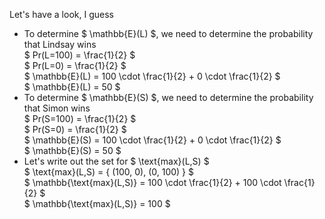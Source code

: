 Let's have a look, I guess

<ul>
<li> To determine $ \mathbb{E}(L) $, we need to determine the probability that Lindsay wins <br/> 
$ Pr(L=100) = \frac{1}{2} $ <br/> 
$ Pr(L=0) = \frac{1}{2} $ <br/> 
$ \mathbb{E}(L) = 100 \cdot \frac{1}{2} + 0 \cdot \frac{1}{2} $ <br/> 
$ \mathbb{E}(L) = 50 $
<li> To determine $ \mathbb{E}(S) $, we need to determine the probability that Simon wins <br/> 
$ Pr(S=100) = \frac{1}{2} $ <br/> 
$ Pr(S=0) = \frac{1}{2} $ <br/> 
$ \mathbb{E}(S) = 100 \cdot \frac{1}{2} + 0 \cdot \frac{1}{2} $ <br/> 
$ \mathbb{E}(S) = 50 $
<li> Let's write out the set for $ \text{max}(L,S) $ <br/> 
$ \text{max}(L,S) = { (100, 0), (0, 100) } $ <br/> 
$ \mathbb{\text{max}(L,S)} = 100 \cdot \frac{1}{2} + 100 \cdot \frac{1}{2} $ <br/> 
$ \mathbb{\text{max}(L,S)} = 100 $
</ul>
